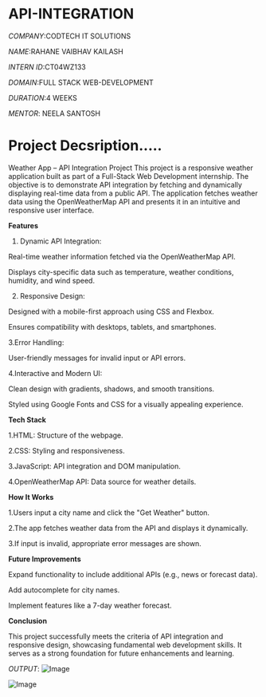 # API-INTEGRATION

*COMPANY*:CODTECH IT SOLUTIONS

*NAME*:RAHANE VAIBHAV KAILASH

*INTERN ID*:CT04WZ133

*DOMAIN*:FULL STACK WEB-DEVELOPMENT

*DURATION*:4 WEEKS

*MENTOR*: NEELA SANTOSH

# Project Decsription.....
Weather App – API Integration Project
This project is a responsive weather application built as part of a Full-Stack Web Development internship. The objective is to demonstrate API integration by fetching and dynamically displaying real-time data from a public API. The application fetches weather data using the OpenWeatherMap API and presents it in an intuitive and responsive user interface.

**Features**

1. Dynamic API Integration:

Real-time weather information fetched via the OpenWeatherMap API.

Displays city-specific data such as temperature, weather conditions, humidity, and wind 
speed.

2. Responsive Design:

Designed with a mobile-first approach using CSS and Flexbox.

Ensures compatibility with desktops, tablets, and smartphones.

3.Error Handling:

 User-friendly messages for invalid input or API errors.

4.Interactive and Modern UI:

 Clean design with gradients, shadows, and smooth transitions.

 Styled using Google Fonts and CSS for a visually appealing experience.

**Tech Stack**

1.HTML: Structure of the webpage.

2.CSS: Styling and responsiveness.

3.JavaScript: API integration and DOM manipulation.

4.OpenWeatherMap API: Data source for weather details.

**How It Works**

1.Users input a city name and click the "Get Weather" button.

2.The app fetches weather data from the API and displays it dynamically.

3.If input is invalid, appropriate error messages are shown.

**Future Improvements**

Expand functionality to include additional APIs (e.g., news or forecast data).

Add autocomplete for city names.

Implement features like a 7-day weather forecast.

**Conclusion**

This project successfully meets the criteria of API integration and responsive design, showcasing fundamental web development skills. It serves as a strong foundation for future enhancements and learning.



*OUTPUT*:
![Image](https://github.com/user-attachments/assets/edf6d3ba-8095-4fd3-8084-2db787040300)

![Image](https://github.com/user-attachments/assets/309b0d99-96e8-46ca-8c6a-aeffa54b708b)
